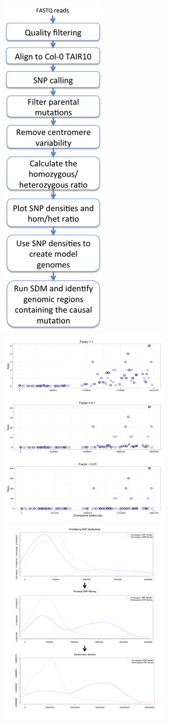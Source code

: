 
![](Additional/Add1_worflow_methods.png)


![](Additional/add2_comparison_ratios.png)


![](Additional/addit3.png)


